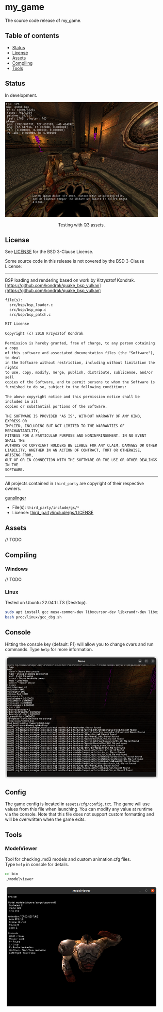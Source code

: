 # my_game

The source code release of my_game.

## Table of contents

- [Status](#Status)
- [License](#License)
- [Assets](#Assets)
- [Compiling](#Compiling)
- [Tools](#Tools)

## Status

In development.

![game screenshot](/docs/screenshots/game_2022-01-05.png)

<p align="center">Testing with Q3 assets.</p>

## License

See [LICENSE](LICENSE) for the BSD 3-Clause License.

Some source code in this release is not covered by the BSD 3-Clause License:

---

BSP loading and rendering based on work by Krzysztof Kondrak.
[https://github.com/kondrak/quake_bsp_vulkan](https://github.com/kondrak/quake_bsp_vulkan)

```
file(s):
  src/bsp/bsp_loader.c
  src/bsp/bsp_map.c
  src/bsp/bsp_patch.c
```

```
MIT License

Copyright (c) 2018 Krzysztof Kondrak

Permission is hereby granted, free of charge, to any person obtaining a copy
of this software and associated documentation files (the "Software"), to deal
in the Software without restriction, including without limitation the rights
to use, copy, modify, merge, publish, distribute, sublicense, and/or sell
copies of the Software, and to permit persons to whom the Software is
furnished to do so, subject to the following conditions:

The above copyright notice and this permission notice shall be included in all
copies or substantial portions of the Software.

THE SOFTWARE IS PROVIDED "AS IS", WITHOUT WARRANTY OF ANY KIND, EXPRESS OR
IMPLIED, INCLUDING BUT NOT LIMITED TO THE WARRANTIES OF MERCHANTABILITY,
FITNESS FOR A PARTICULAR PURPOSE AND NONINFRINGEMENT. IN NO EVENT SHALL THE
AUTHORS OR COPYRIGHT HOLDERS BE LIABLE FOR ANY CLAIM, DAMAGES OR OTHER
LIABILITY, WHETHER IN AN ACTION OF CONTRACT, TORT OR OTHERWISE, ARISING FROM,
OUT OF OR IN CONNECTION WITH THE SOFTWARE OR THE USE OR OTHER DEALINGS IN THE
SOFTWARE.
```

---

All projects contained in `third_party` are copyright of their respective owners.

[gunslinger](https://github.com/MrFrenik/gunslinger)

- File(s): `third_party/include/gs/*`
- License: [third_party/include/gs/LICENSE](third_party/include/gs/LICENSE)

## Assets

// TODO

## Compiling

### Windows

// TODO

### Linux

Tested on Ubuntu 22.04.1 LTS (Desktop).

```sh
sudo apt install gcc mesa-common-dev libxcursor-dev libxrandr-dev libxinerama-dev libxi-dev libc6-dev-i386
bash proc/linux/gcc_dbg.sh
```

## Console

Hitting the console key (default: F1) will allow you to change cvars and run commands. Type `help` for more information.

![console screenshot](/docs/screenshots/console_2022-04-18.png)

## Config

The game config is located in `assets/cfg/config.txt`. The game will use values from this file when launching. You can modify any value at runtime via the console. Note that this file does not support custom formatting and will be overwritten when the game exits.

## Tools

### ModelViewer

Tool for checking .md3 models and custom animation.cfg files.  
Type `help` in console for details.

```sh
cd bin
./modelviewer
```

![modelviewer screenshot](/docs/screenshots/modelviewer_2022-03-11.png)

